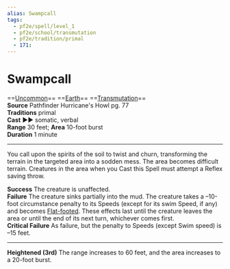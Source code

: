 ```yaml
---
alias: Swampcall
tags:
  - pf2e/spell/level_1
  - pf2e/school/transmutation
  - pf2e/tradition/primal
  - 171:
---
```


# Swampcall

==[Uncommon](Uncommon.md)== ==[Earth](Earth.md)== ==[Transmutation](Transmutation.md)==  
__Source__ Pathfinder Hurricane's Howl pg. 77  
**Traditions** primal  
**Cast** ►► somatic, verbal  
**Range** 30 feet; **Area** 10-foot burst  
**Duration** 1 minute

---

You call upon the spirits of the soil to twist and churn, transforming the terrain in the targeted area into a sodden mess. The area becomes difficult terrain. Creatures in the area when you Cast this Spell must attempt a Reflex saving throw.

**Success** The creature is unaffected.  
**Failure** The creature sinks partially into the mud. The creature takes a –10-foot circumstance penalty to its Speeds (except for its swim Speed, if any) and becomes [Flat-footed](Flat-footed.md). These effects last until the creature leaves the area or until the end of its next turn, whichever comes first.  
**Critical Failure** As failure, but the penalty to Speeds (except Swim speed) is –15 feet.

<hr>

**Heightened (3rd)** The range increases to 60 feet, and the area increases to a 20-foot burst.
